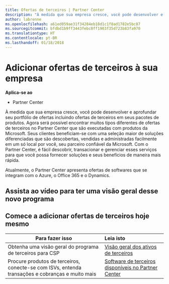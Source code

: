 ```yaml
---
title: Ofertas de terceiros | Partner Center
description: "À medida que sua empresa cresce, você pode desenvolver e aprofundar seu portfólio de ofertas incluindo ofertas de terceiros em seus pacotes de produtos."
author: labrenne
ms.openlocfilehash: a61ed059ae31f34284eb18d1c1f8ad1782e5bc87
ms.sourcegitcommit: bfdbd1b9ff3443febc0ff1903f35d723b83fa970
ms.translationtype: HT
ms.contentlocale: pt-BR
ms.lasthandoff: 01/18/2018
---
```

# <a name="add-third-party-offers-to-your-business"></a>Adicionar ofertas de terceiros à sua empresa

**Aplica-se ao**

- Partner Center

À medida que sua empresa cresce, você pode desenvolver e aprofundar seu portfólio de ofertas incluindo ofertas de terceiros em seus pacotes de produtos. Agora será possível encontrar muitos tipos diferentes de ofertas de terceiros no Partner Center que são executadas com produtos da Microsoft. Seus clientes beneficiam-se com uma seleção maior de soluções diferenciadas que são descobertas, vendidas e administradas facilmente em um só local por você, seu parceiro confiável da Microsoft. Com o Partner Center, é fácil descobrir, transacionar e gerenciar esses serviços para que você possa fornecer soluções e seus benefícios de maneira mais rápida.

Atualmente, o Partner Center apresenta ofertas de softwares que se integram com o Azure, o Office 365 e o Dynamics.

## <a name="watch-the-video-for-an-overview-to-this-new-program"></a>Assista ao vídeo para ter uma visão geral desse novo programa


## <a name="start-adding-third-party-offers-today"></a>Comece a adicionar ofertas de terceiros hoje mesmo

|**Para fazer isso**   |**Leia isto**   |
|------------------|:--------------------|
|Obtenha uma visão geral do programa de terceiros para CSP  |[Visão geral dos ativos de terceiros](https://assets.microsoft.com/ThirdPartyOffers-Overview.pptx)|
|Procure produtos de terceiros, conecte-se com ISVs, entenda transações e cobranças e muito mais| [Software de terceiros disponíveis no Partner Center](third-party-help.md) 


